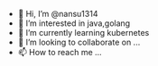 - 👋 Hi, I’m @nansu1314
- 👀 I’m interested in java,golang
- 🌱 I’m currently learning kubernetes
- 💞️ I’m looking to collaborate on ...
- 📫 How to reach me ...

<!---
nansu1314/nansu1314 is a ✨ special ✨ repository because its `README.md` (this file) appears on your GitHub profile.
You can click the Preview link to take a look at your changes.
--->
